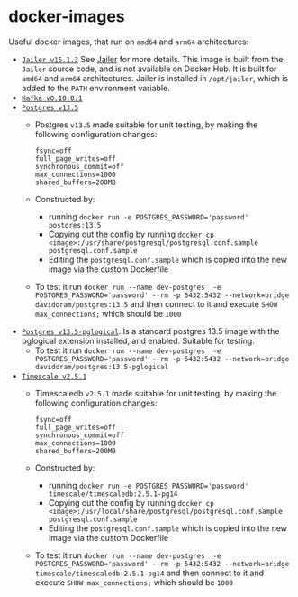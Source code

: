 # docker-images

Useful docker images, that run on `amd64` and `arm64` architectures:

- [`Jailer v15.1.3`](jailer/v15.1.3/Dockerfile) See [Jailer](https://github.com/Wisser/Jailer) for more details.  This image is built from the `Jailer` source code, and is not available on Docker Hub. It is built for `amd64` and `arm64` architectures. Jailer is installed in `/opt/jailer`, which is added to the `PATH` environment variable.
- [`Kafka v0.10.0.1`](kafka/v0.10.0.1/Dockerfile)
- [`Postgres v13.5`](postgres/v13.5/Dockerfile)
  - Postgres `v13.5` made suitable for unit testing, by making the following configuration changes:

        fsync=off
        full_page_writes=off
        synchronous_commit=off
        max_connections=1000
        shared_buffers=200MB

  - Constructed by:
    - running `docker run -e POSTGRES_PASSWORD='password' postgres:13.5`
    - Copying out the config by running `docker cp <image>:/usr/share/postgresql/postgresql.conf.sample postgresql.conf.sample`
    - Editing the `postgresql.conf.sample` which is copied into the new image via the custom Dockerfile
  - To test it run `docker run --name dev-postgres  -e POSTGRES_PASSWORD='password' --rm -p 5432:5432 --network=bridge davidoram/postgres:13.5` and then connect to it and execute `SHOW max_connections;` which should be `1000`
- [`Postgres v13.5-pglogical`](postgres/v13.5-pglogical/Dockerfile). Is a standard postgres 13.5 image with the pglogical extension installed, and enabled. Suitable for testing.
  - To test it run `docker run --name dev-postgres  -e POSTGRES_PASSWORD='password' --rm -p 5432:5432 --network=bridge davidoram/postgres:13.5-pglogical`
- [`Timescale v2.5.1`]()
  - Timescaledb `v2.5.1` made suitable for unit testing, by making the following configuration changes:

        fsync=off
        full_page_writes=off
        synchronous_commit=off
        max_connections=1000
        shared_buffers=200MB

  - Constructed by:
    - running `docker run -e POSTGRES_PASSWORD='password' timescale/timescaledb:2.5.1-pg14`
    - Copying out the config by running `docker cp <image>:/usr/local/share/postgresql/postgresql.conf.sample postgresql.conf.sample`
    - Editing the `postgresql.conf.sample` which is copied into the new image via the custom Dockerfile
  - To test it run `docker run --name dev-postgres  -e POSTGRES_PASSWORD='password' --rm -p 5432:5432 --network=bridge timescale/timescaledb:2.5.1-pg14` and then connect to it and execute `SHOW max_connections;` which should be `1000`
